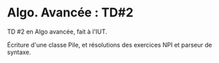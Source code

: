 # Algo. Avancée : TD#2
TD #2 en Algo avancée, fait à l'IUT.

Écriture d'une classe Pile, et résolutions des exercices NPI et parseur de syntaxe.
